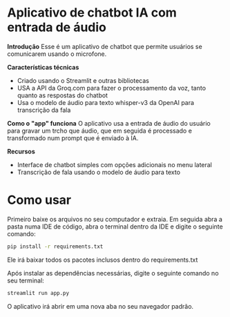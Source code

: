 
**Aplicativo de chatbot IA com entrada de áudio**
=====================================================

**Introdução**
Esse é um aplicativo de chatbot que permite usuários se comunicarem usando o microfone. 

**Características técnicas**
* Criado usando o Streamlit e outras bibliotecas
* USA a API da Groq.com para fazer o processamento da voz, tanto quanto as respostas do chatbot
* Usa o modelo de áudio para texto whisper-v3 da OpenAI para transcrição da fala

**Como o "app" funciona**
O aplicativo usa a entrada de áudio do usuário para gravar um trcho que áudio, que em seguida é processado e transformado num prompt que é enviado à IA. 

**Recursos**
* Interface de chatbot simples com opções adicionais no menu lateral
* Transcrição de fala usando o modelo de áudio para texto

**Como usar**
=====================================================
Primeiro baixe os arquivos no seu computador e extraia.
Em seguida abra a pasta numa IDE de código, abra o terminal dentro da IDE e digite o seguinte comando:
```bash
pip install -r requirements.txt
````
Ele irá baixar todos os pacotes inclusos dentro do requirements.txt

Após instalar as dependências necessárias, digite o seguinte comando no seu terminal:
```bash
streamlit run app.py
````
O aplicativo irá abrir em uma nova aba no seu navegador padrão.



